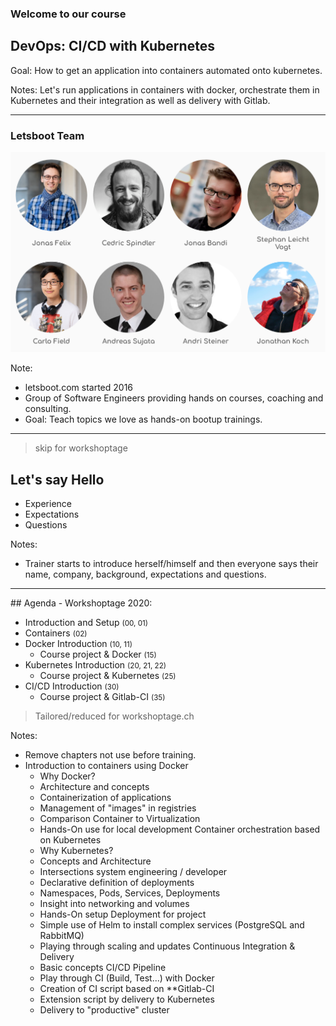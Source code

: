 ### Welcome to our course
## DevOps: CI/CD with Kubernetes

Goal: How to get an application into containers automated onto kubernetes.

Notes:
Let's run applications in containers with docker, orchestrate them in Kubernetes and their integration as well as delivery with Gitlab.

----

### Letsboot Team

![letsboot team](../assets/letsboot-team.png)

<!-- .element style="width: 50%;" -->

Note: 
* letsboot.com started 2016
* Group of Software Engineers providing hands on courses, coaching and consulting.
* Goal: Teach topics we love as hands-on bootup trainings.

----

> skip for workshoptage

## Let's say Hello

* Experience
* Expectations
* Questions

Notes:
* Trainer starts to introduce herself/himself and then everyone says their name, company, background, expectations and questions.

----

## Agenda - Workshoptage 2020:

* Introduction and Setup <small>(00, 01)</small>
* Containers <small>(02)</small>
* Docker Introduction <small>(10, 11)</small>
  * Course project & Docker <small>(15)</small>
* Kubernetes Introduction <small>(20, 21, 22)</small>
  * Course project & Kubernetes  <small>(25)</small>
* CI/CD Introduction <small>(30)</small>
  * Course project & Gitlab-CI <small>(35)</small>

> Tailored/reduced for workshoptage.ch

Notes:

* Remove chapters not use before training.
* Introduction to containers using Docker
  * Why Docker?
  * Architecture and concepts
  * Containerization of applications
  * Management of "images" in registries
  * Comparison Container to Virtualization
  * Hands-On use for local development
Container orchestration based on Kubernetes
  * Why Kubernetes?
  * Concepts and Architecture
  * Intersections system engineering / developer
  * Declarative definition of deployments
  * Namespaces, Pods, Services, Deployments
  * Insight into networking and volumes
  * Hands-On setup Deployment for project
  * Simple use of Helm to install complex services (PostgreSQL and RabbitMQ)
  * Playing through scaling and updates
Continuous Integration & Delivery 
  * Basic concepts CI/CD Pipeline
  * Play through CI (Build, Test...) with Docker
  * Creation of CI script based on **Gitlab-CI
  * Extension script by delivery to Kubernetes
  * Delivery to "productive" cluster


